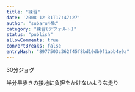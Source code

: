 ```yaml
---
title: "練習"
date: '2008-12-31T17:47:27'
author: "subaru44k"
category: "練習(デフォルト)"
status: "publish"
allowComments: true
convertBreaks: false
entryHash: "8977503c362f45f8bd10db9f1abb4e9a"
---
```

30分ジョグ

半分早歩きの接地に負担をかけないような走り
